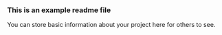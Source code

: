 ### This is an example readme file

You can store basic information about your project here for others to see.
